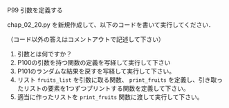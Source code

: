 P99 引数を定義する

chap_02_20.py を新規作成して、以下のコードを書いて実行してください．

（コード以外の答えはコメントアウトで記述して下さい）

1. 引数とは何ですか？
1. P100の引数を持つ関数の定義を写経して実行して下さい
1. P101のランダムな結果を戻すを写経して実行して下さい。
1. リスト `fruits_list` を引数に取る関数、 `print_fruits` を定義し、引き取ったリストの要素を1つずつプリントする関数を定義して下さい。
1. 適当に作ったリストを `print_fruits` 関数に渡して実行して下さい。
